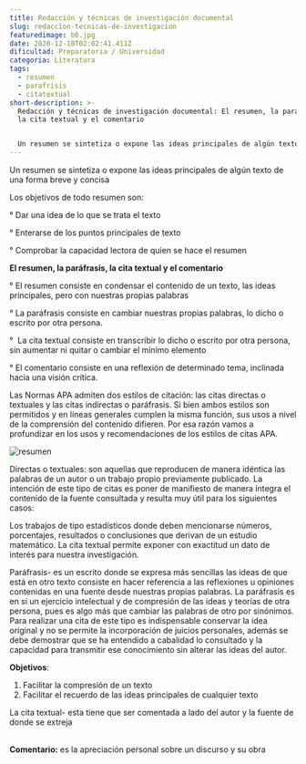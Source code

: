 ```yaml
---
title: Redacción y técnicas de investigación documental
slug: redaccion-tecnicas-de-investigacion
featuredimage: b6.jpg
date: 2020-12-10T02:02:41.411Z
dificultad: Preparatoria / Universidad
categoria: Literatura
tags:
  - resumen
  - parafrisis
  - citatextual
short-description: >-
  Redacción y técnicas de investigación documental: El resumen, la paráfrasis,
  la cita textual y el comentario


  Un resumen se sintetiza o expone las ideas principales de algún texto de una forma breve y concisa
---
```

Un resumen se sintetiza o expone las ideas principales de algún texto de una forma breve y concisa 

Los objetivos de todo resumen son:

° Dar una idea de lo que se trata el texto 

° Enterarse de los puntos principales de texto 

° Comprobar la capacidad lectora de quien se hace el resumen 



**El resumen, la paráfrasis, la cita textual y el comentario**

° El resumen consiste en condensar el contenido de un texto, las ideas principales, pero con nuestras propias palabras

° La paráfrasis consiste en cambiar nuestras propias palabras, lo dicho o escrito por otra persona.

°  La cita textual consiste en transcribir lo dicho o escrito por otra persona, sin aumentar ni quitar o cambiar el mínimo elemento

° El comentario consiste en una reflexión de determinado tema, inclinada hacia una visión crítica.



Las Normas APA admiten dos estilos de citación: las citas directas o textuales y las citas indirectas o paráfrasis. Si bien ambos estilos son permitidos y en líneas generales cumplen la misma función, sus usos a nivel de la comprensión del contenido difieren. Por esa razón vamos a profundizar en los usos y recomendaciones de los estilos de citas APA.

![resumen](/assets/resumen.gif "resumen")

Directas o textuales: son aquellas que reproducen de manera idéntica las palabras de un autor o un trabajo propio previamente publicado. La intención de este tipo de citas es poner de manifiesto de manera íntegra el contenido de la fuente consultada y resulta muy útil para los siguientes casos:

Los trabajos de tipo estadísticos donde deben mencionarse números, porcentajes, resultados o conclusiones que derivan de un estudio matemático. La cita textual permite exponer con exactitud un dato de interés para nuestra investigación.



Paráfrasis- es un escrito donde se expresa más sencillas las ideas de que está en otro texto consiste en hacer referencia a las reflexiones u opiniones contenidas en una fuente desde nuestras propias palabras. La paráfrasis es en sí un ejercicio intelectual y de compresión de las ideas y teorías de otra persona, pues es algo más que cambiar las palabras de otro por sinónimos. Para realizar una cita de este tipo es indispensable conservar la idea original y no se permite la incorporación de juicios personales, además se debe demostrar que se ha entendido a cabalidad lo consultado y la capacidad para transmitir ese conocimiento sin alterar las ideas del autor.



**Objetivos**:

1. Facilitar la compresión de un texto 
2. Facilitar el recuerdo de las ideas principales de cualquier texto 



La cita textual- esta tiene que ser comentada a lado del autor y la fuente de donde se extreja 

**\
Comentario:** es la apreciación personal sobre un discurso y su obra